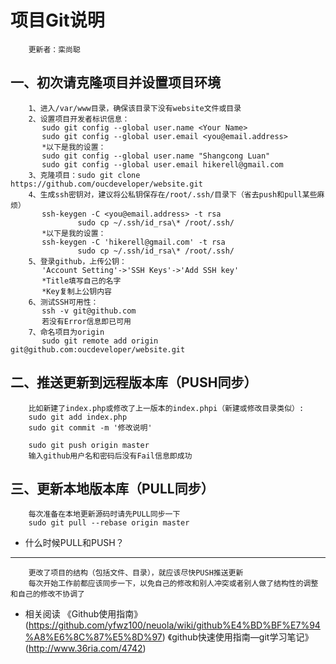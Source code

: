 项目Git说明
===========
		更新者：栾尚聪

一、初次请克隆项目并设置项目环境
-------
		1、进入/var/www目录，确保该目录下没有website文件或目录
		2、设置项目开发者标识信息：
		   sudo git config --global user.name <Your Name>
		   sudo git config --global user.email <you@email.address>
		   *以下是我的设置：
		   sudo git config --global user.name "Shangcong Luan"
		   sudo git config --global user.email hikerell@gmail.com
		3、克隆项目：sudo git clone https://github.com/oucdeveloper/website.git
		4、生成ssh密钥对，建议将公私钥保存在/root/.ssh/目录下（省去push和pull某些麻烦）
		   ssh-keygen -C <you@email.address> -t rsa
                   sudo cp ~/.ssh/id_rsa\* /root/.ssh/
		   *以下是我的设置：
		   ssh-keygen -C 'hikerell@gmail.com' -t rsa
                   sudo cp ~/.ssh/id_rsa\* /root/.ssh/
		5、登录github，上传公钥：
		   'Account Setting'->'SSH Keys'->'Add SSH key'
		   *Title填写自己的名字
		   *Key复制上公钥内容
		6、测试SSH可用性：
		   ssh -v git@github.com
		   若没有Error信息即已可用
		7、命名项目为origin
		   sudo git remote add origin git@github.com:oucdeveloper/website.git

二、推送更新到远程版本库（PUSH同步）
-----------------------------------
		比如新建了index.php或修改了上一版本的index.phpi（新建或修改目录类似）:
		sudo git add index.php
		sudo git commit -m '修改说明'

		sudo git push origin master
		输入github用户名和密码后没有Fail信息即成功

三、更新本地版本库（PULL同步）
-----------------------------
		每次准备在本地更新源码时请先PULL同步一下
		sudo git pull --rebase origin master

* 什么时候PULL和PUSH？
----------------------
		更改了项目的结构（包括文件、目录），就应该尽快PUSH推送更新
		每次开始工作前都应该同步一下，以免自己的修改和别人冲突或者别人做了结构性的调整和自己的修改不协调了

* 相关阅读
		《Github使用指南》(https://github.com/yfwz100/neuola/wiki/github%E4%BD%BF%E7%94%A8%E6%8C%87%E5%8D%97)
		《github快速使用指南—git学习笔记》(http://www.36ria.com/4742)
